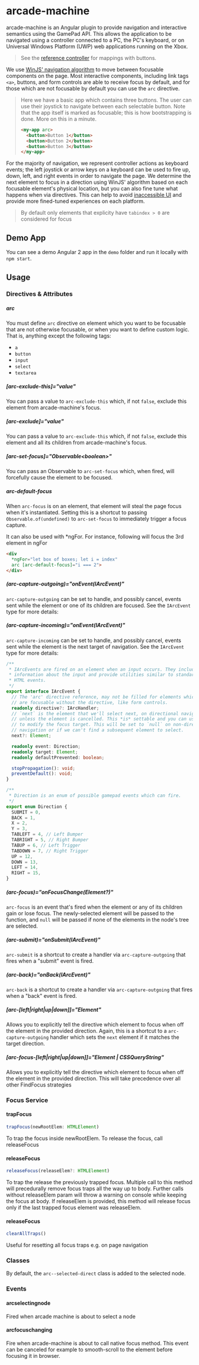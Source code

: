 # arcade-machine

arcade-machine is an Angular plugin to provide navigation and interactive semantics using the GamePad API. This allows the application to be navigated using a controller connected to a PC, the PC's keyboard, or on Universal Windows Platform (UWP) web applications running on the Xbox.

> See the [reference controller](https://i-msdn.sec.s-msft.com/en-us/windows/uwp/input-and-devices/images/designing-for-tv/hardware-buttons-gamepad-remote.png) for mappings with buttons.

We use [WinJS' navigation algorithm](https://github.com/winjs/winjs/blob/master/src/js/WinJS/XYFocus.ts#L11) to move between focusable components on the page. Most interactive components, including link tags `<a>`, buttons, and form controls are able to receive focus by default, and for those which are not focusable by default you can use the `arc` directive.

> Here we have a basic app which contains three buttons. The user can use their joystick to navigate between each selectable button. Note that the app itself is marked as focusable; this is how bootstrapping is done. More on this in a minute.
>
> ```html
> <my-app arc>
>   <button>Button 1</button>
>   <button>Button 2</button>
>   <button>Button 3</button>
> </my-app>
> ```

For the majority of navigation, we represent controller actions as keyboard events; the left joystick or arrow keys on a keyboard can be used to fire up, down, left, and right events in order to navigate the page. We determine the next element to focus in a direction using WinJS' algorithm based on each focusable element's physical location, but you can also fine tune what happens when via directives. This can help to avoid [inaccessible UI](https://msdn.microsoft.com/windows/uwp/input-and-devices/designing-for-tv#inaccessible-ui) and provide more fined-tuned experiences on each platform.

> By default only elements that explicity have `tabindex > 0` are considered for focus

## Demo App

You can see a demo Angular 2 app in the `demo` folder and run it locally with `npm start`.

## Usage

### Directives & Attributes

##### arc

You must define `arc` directive on element which you want to be focusable that are not otherwise focusable, or when you want to define custom logic. That is, anything except the following tags:

- `a`
- `button`
- `input`
- `select`
- `textarea`

##### [arc-exclude-this]="value"

You can pass a value to `arc-exclude-this` which, if not `false`, exclude this element from arcade-machine's focus.

##### [arc-exclude]="value"

You can pass a value to `arc-exclude-this` which, if not `false`, exclude this element and all its children from arcade-machine's focus.


##### [arc-set-focus]="Observable\<boolean\>"

You can pass an Observable to `arc-set-focus` which, when fired, will forcefully cause the element to be focused.

##### arc-default-focus

When `arc-focus` is on an element, that element will steal the page focus when it's instantiated. Setting this is a shortcut to passing `Observable.of(undefined)` to `arc-set-focus` to immediately trigger a focus capture.

It can also be used with *ngFor. For instance, following will focus the 3rd element in ngFor
```html
<div
  *ngFor="let box of boxes; let i = index"
  arc [arc-default-focus]="i === 2">
</div>
```
##### (arc-capture-outgoing)="onEvent(IArcEvent)"

`arc-capture-outgoing` can be set to handle, and possibly cancel, events sent while the element or one of its children are focused. See the `IArcEvent` type for more details:

##### (arc-capture-incoming)="onEvent(IArcEvent)"

`arc-capture-incoming` can be set to handle, and possibly cancel, events sent while the element is the next target of navigation. See the `IArcEvent` type for more details:

```typescript
/**
 * IArcEvents are fired on an element when an input occurs. They include
 * information about the input and provide utilities similar to standard
 * HTML events.
 */
export interface IArcEvent {
  // The 'arc' directive reference, may not be filled for elements which
  // are focusable without the directive, like form controls.
  readonly directive?: IArcHandler;
  // `next` is the element that we'll select next, on directional navigation,
  // unless the element is cancelled. This *is* settable and you can use it
  // to modify the focus target. This will be set to `null` on non-directional
  // navigation or if we can't find a subsequent element to select.
  next?: Element;

  readonly event: Direction;
  readonly target: Element;
  readonly defaultPrevented: boolean;

  stopPropagation(): void;
  preventDefault(): void;
}

/**
 * Direction is an enum of possible gamepad events which can fire.
 */
export enum Direction {
  SUBMIT = 0,
  BACK = 1,
  X = 2,
  Y = 3,
  TABLEFT = 4, // Left Bumper
  TABRIGHT = 5, // Right Bumper
  TABUP = 6, // Left Trigger
  TABDOWN = 7, // Right Trigger
  UP = 12,
  DOWN = 13,
  LEFT = 14,
  RIGHT = 15,
}
```

##### (arc-focus)="onFocusChange(Element?)"

`arc-focus` is an event that's fired when the element or any of its children gain or lose focus. The newly-selected element will be passed to the function, and `null` will be passed if none of the elements in the node's tree are selected.

##### (arc-submit)="onSubmit(IArcEvent)"

`arc-submit` is a shortcut to create a handler via `arc-capture-outgoing` that fires when a "submit" event is fired.

##### (arc-back)="onBack(IArcEvent)"

`arc-back` is a shortcut to create a handler via `arc-capture-outgoing` that fires when a "back" event is fired.

##### [arc-[left|right|up|down]]="Element"

Allows you to explicitly tell the directive which element to focus when off the element in the provided direction. Again, this is a shortcut to a `arc-capture-outgoing` handler which sets the `next` element if it matches the target direction.

##### [arc-focus-[left|right|up|down]]="Element | CSSQueryString"

Allows you to explicitly tell the directive which element to focus when off the element in the provided direction. This will take precedence over all other FindFocus strategies

### Focus Service

#### trapFocus
```typescript
trapFocus(newRootElem: HTMLElement)
```
To trap the focus inside newRootElem.
To release the focus, call releaseFocus

#### releaseFocus

```typescript
releaseFocus(releaseElem?: HTMLElement)
```
To trap the release the previously trapped focus.
Multiple call to this method will precedurally remove focus traps all the way up to body.
Further calls without releaseElem param will throw a warning on console while keeping the focus at body.
If releaseElem is provided, this method will release focus only if the last trapped focus element was releaseElem.

#### releaseFocus
```typescript
clearAllTraps()
```
Useful for resetting all focus traps e.g. on page navigation

### Classes

By default, the `arc--selected-direct` class is added to the selected node.

### Events
#### arcselectingnode

Fired when arcade machine is about to select a node

#### arcfocuschanging

Fire when arcade-machine is about to call native focus method. This event can be canceled for example to smooth-scroll to the element before focusing it in browser.
